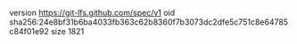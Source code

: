 version https://git-lfs.github.com/spec/v1
oid sha256:24e8bf31b6ba4033fb363c62b8360f7b3073dc2dfe5c751c8e64785c84f01e92
size 1821
